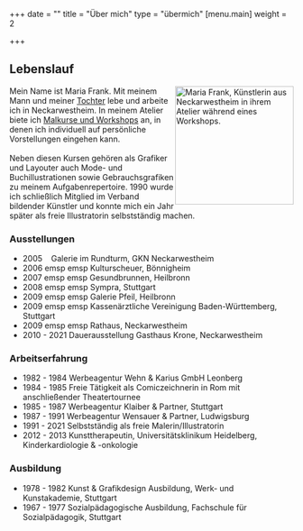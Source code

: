 +++
date = ""
title = "Über mich"
type = "übermich"
[menu.main]
weight = 2

+++
## Lebenslauf
<p>
<img src="/images/about.jpg" alt="Maria Frank, Künstlerin aus Neckarwestheim in ihrem Atelier während eines Workshops." style="float:right;width:auto;height:210px;">


Mein Name ist Maria Frank. Mit meinem Mann und meiner <a href="https://www.facebook.com/ArtCommissionsSabrinaFrank/?hc_ref=ARR9arXFIz3T4Er-GgksNx6qDZwJypIJJEXeZtxddSoqpGK_FbNH8HO1ToS0nVWu1iU&fref=nf" title="Weiterleitung zu der externen Facebook-Seite für Auftragsarbeiten (Bleistiftzeichnungen) von Sabrina Frank">Tochter</a> lebe und arbeite ich in Neckarwestheim. In meinem Atelier biete ich <a href="https://www.lesarts-mariafrank.de/service/workshops/" title="Weiterleitung zu den Angeboten &ldquo;Malkurse und Workshops&rdquo; dieser Website">Malkurse und Workshops</a> an, in denen ich individuell auf persönliche Vorstellungen eingehen kann.
<br>
<br>
Neben diesen Kursen gehören als Grafiker und Layouter auch Mode- und Buchillustrationen sowie Gebrauchsgrafiken zu meinem Aufgabenrepertoire. 1990 wurde ich schließlich Mitglied im Verband bildender Künstler und konnte mich ein Jahr später als freie Illustratorin selbstständig machen.
</p>

### Ausstellungen

* 2005 &nbsp;&nbsp; Galerie im Rundturm, GKN Neckarwestheim
* 2006 emsp emsp Kulturscheuer, Bönnigheim
* 2007 emsp emsp Gesundbrunnen, Heilbronn
* 2008 emsp emsp Sympra, Stuttgart
* 2009 emsp emsp Galerie Pfeil, Heilbronn
* 2009 emsp emsp Kassenärztliche Vereinigung Baden-Württemberg, Stuttgart
* 2009 emsp emsp Rathaus, Neckarwestheim
* 2010 - 2021 Dauerausstellung Gasthaus Krone, Neckarwestheim

### Arbeitserfahrung

* 1982 - 1984 Werbeagentur Wehn & Karius GmbH Leonberg
* 1984 - 1985 Freie Tätigkeit als Comiczeichnerin in Rom mit anschließender Theatertournee
* 1985 - 1987 Werbeagentur Klaiber & Partner, Stuttgart
* 1987 - 1991 Werbeagentur Wensauer & Partner, Ludwigsburg
* 1991 - 2021 Selbstständig als freie Malerin/Illustratorin
* 2012 - 2013 Kunsttherapeutin, Universitätsklinikum Heidelberg, Kinderkardiologie & -onkologie

### Ausbildung

* 1978 - 1982 Kunst & Grafikdesign Ausbildung, Werk- und Kunstakademie, Stuttgart
* 1967 - 1977 Sozialpädagogische Ausbildung, Fachschule für Sozialpädagogik, Stuttgart
